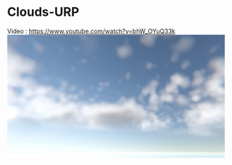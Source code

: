 # Clouds-URP

Video : https://www.youtube.com/watch?v=bhW_OYuQ33k  
![image](https://github.com/Parrot222/Clouds-URP/blob/main/clouds.png)  
